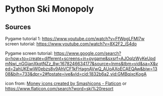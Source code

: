 # Python Ski Monopoly

## Sources
Pygame tutorial 1: https://www.youtube.com/watch?v=FfWpgLFMI7w 
screen tutorial: https://www.youtube.com/watch?v=8X2F2_iS4do

Pygame screen tutorial: https://www.google.com/search?q=how+to+create+different+screens+in+pygame&sxsrf=AJOqlzWyKeUpdmNwj_nGGjanXkqtNZz_8w:1678246634177&source=lnms&tbm=vid&sa=X&ved=2ahUKEwjW0ebzs8v9AhVCF1kFHagnAVwQ_AUoAXoECAEQAw&biw=1308&bih=733&dpr=2#fpstate=ive&vld=cid:1832b6a2,vid:GMBqjxcKogA


icon from:
<a href="https://www.flaticon.com/free-icons/money" title="money icons">Money icons created by Smashicons - Flaticon</a>
or
https://www.flaticon.com/search?word=ski%20resort
